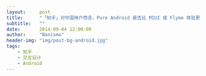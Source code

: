 ```yaml
---
layout:     post
title:      "「知乎」对中国用户而言，Pure Android 是否比 MIUI 或 Flyme 体验更好？"
subtitle:   ""
date:       2014-09-04 12:00:00
author:     "Bonismo"
header-img: "img/post-bg-android.jpg"
tags:
    - 知乎
    - 交互设计
    - Android
---
```

